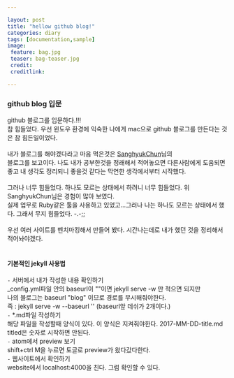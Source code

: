 ```yaml
---

layout: post
title: "hellow github blog!"
categories: diary
tags: [documentation,sample]
image:
 feature: bag.jpg
 teaser: bag-teaser.jpg
 credit:
 creditlink:

---
```


### github blog 입문

github 블로그를 입문하다.!!!  <br>
참 힘들었다. 우선 윈도우 환경에 익숙한 나에게 mac으로 github 블로그를 만든다는 것은 참 힘든일이었다.<br>
<br>
내가 블로그를 해야겠다라고 마음 먹은것은 [SanghyukChun](http://sanghyukchun.github.io/)님의  <br>
블로그를 보고이다. 나도 내가 공부한것을 정래해서 적어놓으면 다른사람에게 도움되면 좋고 내 생각도 정리되니 좋을것 같다는 막연한 생각에서부터 시작했다.<br>
<br>
그러나 너무 힘들었다. 하나도 모르는 상태에서 하려니 너무 힘들었다. 위 SanghyukChun님은 경험이 많아 보였다.  <br>
실제 업무로 Ruby같은 툴을 사용하고 있었고...그러나 나는 하나도 모르는 상태에서 했다. 그래서 무지 힘들었다. -.-;;<br>
<br>
우선 여러 사이트를 벤치마킹해서 만들어 봤다. 시간나는데로 내가 했던 것을 정리해서 적어놔야겠다.<br>
<br>
#### 기본적인 jekyll 사용법
`-` 서버에서 내가 작성한 내용 확인하기<br>
 _config.yml파일 안의 baseurl이 ""이면 jekyll serve -w 만 적으면 되지만<br>
나의 블로그는 baseurl "blog" 이므로 경로를 무시해줘야한다.<br>
즉 : jekyll serve -w --baseurl '' (baseurl앞 데쉬가 2개이다.)<br>
`-` *.md파일 작성하기<br>
해당 파일을 작성할때 양식이 있다. 이 양식은 지켜줘야한다. 2017-MM-DD-title.md<br>
titled은 숫자로 시작하면 안된다.<br>
`-` atom에서 preview 보기<br>
shift+ctrl M을 누르면 토글로 preview가 왔다갔다한다.<br>
`-` 웹사이트에서 확인하기<br>
website에서 localhost:4000을 친다. 그럼 확인할 수 있다.<br>
